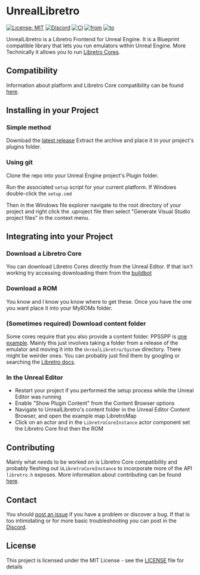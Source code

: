 # UnrealLibretro

[![License: MIT](https://img.shields.io/badge/License-MIT-yellow.svg)](https://opensource.org/licenses/MIT)
[![Discord](https://img.shields.io/discord/810332877577125899?label=Discord&logo=discord)](https://discord.gg/nSTy2jyJmh)
[![CI](https://github.com/N7Alpha/UnrealLibretro/actions/workflows/main.yml/badge.svg)](https://github.com/N7Alpha/UnrealLibretro/actions/workflows/main.yml)
[![from](https://img.shields.io/badge/dynamic/yaml?url=https://raw.githubusercontent.com/N7Alpha/UnrealLibretro/master/.github/workflows/main.yml&query=%24.jobs.build.strategy.matrix.version%5B%3A1%5D.minor&prefix=4.&label=engine&color=black)](https://github.com/N7Alpha/UnrealLibretro/releases/latest)
[![to](https://img.shields.io/badge/dynamic/yaml?url=https://raw.githubusercontent.com/N7Alpha/UnrealLibretro/master/.github/workflows/main.yml&query=%24.jobs.build.strategy.matrix.version%5B-1%3A%5D.minor&prefix=5.&label=-&color=black&labelColor=black)](https://github.com/N7Alpha/UnrealLibretro/releases/latest)

UnrealLibretro is a Libretro Frontend for Unreal Engine. It is a Blueprint compatible library that lets you run emulators within Unreal Engine. More Technically it allows you to run [Libretro Cores](https://docs.libretro.com/meta/core-list/).

## Compatibility

Information about platform and Libretro Core compatibility can be found [here](COMPATIBILITY.md).

## Installing in your Project

### Simple method

Download the [latest release](https://github.com/N7Alpha/UnrealLibretro/releases/latest)
Extract the archive and place it in your project's plugins folder.

### Using git

Clone the repo into your Unreal Engine project's Plugin folder.

Run the associated `setup` script for your current platform. If Windows double-click the `setup.cmd`

Then in the Windows file explorer navigate to the root directory of your project and right click the .uproject file then select "Generate Visual Studio project files" in the context menu.

## Integrating into your Project

### Download a Libretro Core

You can download Libretro Cores directly from the Unreal Editor. If that isn't working try accessing downloading them from the [buildbot](https://buildbot.libretro.com/nightly/windows/x86_64/latest/)

### Download a ROM

You know and I know you know where to get these. Once you have the one you want place it into your MyROMs folder.

### (Sometimes required) Download content folder

Some cores require that you also provide a content folder. PPSSPP is [one example](https://docs.libretro.com/library/ppsspp/#bios). Mainly this just involves taking a folder from a release of the emulator and moving it into the `UnrealLibretro/System` directory. There might be weirder ones. You can probably just find them by googling or searching the [Libretro docs](https://docs.libretro.com/).

### In the Unreal Editor

- Restart your project if you performed the setup process while the Unreal Editor was running
- Enable "Show Plugin Content" from the Content Browser options
- Navigate to UnrealLibretro's content folder in the Unreal Editor Content Browser, and open the example map LibretroMap
- Click on an actor and in the `LibretroCoreInstance` actor component set the Libretro Core first then the ROM

## Contributing

Mainly what needs to be worked on is Libretro Core compatibility and probably fleshing out `ULibretroCoreInstance` to incorporate more of the API `libretro.h` exposes. More information about contributing can be found [here](CONTRIBUTING.md).

## Contact

You should [post an issue](https://github.com/N7Alpha/UnrealLibretro/issues) if you have a problem or discover a bug. If that is too intimidating or for more basic troubleshooting you can post in the [Discord](https://discord.gg/nSTy2jyJmh).

## License

This project is licensed under the MIT License - see the [LICENSE](LICENSE) file for details

